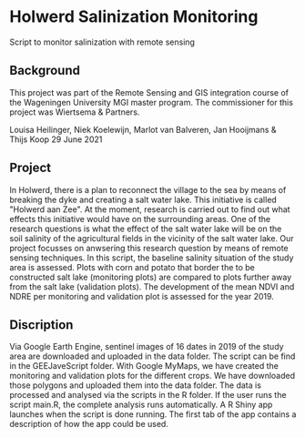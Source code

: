 # Holwerd Salinization Monitoring
Script to monitor salinization with remote sensing


## Background 
This project was part of the Remote Sensing and GIS integration course of the Wageningen University MGI master program. The commissioner for this project was Wiertsema & Partners. 

Louisa Heilinger, Niek Koelewijn, Marlot van Balveren, Jan Hooijmans & Thijs Koop 
29 June 2021

## Project
In Holwerd, there is a plan to reconnect the village to the sea by means of breaking the dyke and creating a salt water lake. This initiative is called "Holwerd aan Zee". At the moment, research is carried out to find out what effects this initiative would have on the surrounding areas. One of the research questions is what the effect of the salt water lake will be on the soil salinity of the agricultural fields in the vicinity of the salt water lake. Our project focusses on anwsering this research question by means of remote sensing techniques. In this script, the baseline salinity situation of the study area is assessed. Plots with corn and potato that border the to be constructed salt lake (monitoring plots) are compared to plots further away from the salt lake (validation plots). The development of the mean NDVI and NDRE per monitoring and validation plot is assessed for the year 2019.

## Discription
Via Google Earth Engine, sentinel images of 16 dates in 2019 of the study area are downloaded and uploaded in the data folder. The script can be find in the GEEJaveScript folder. With Google MyMaps, we have created the monitoring and validation plots for the different crops. We have downloaded those polygons and uploaded them into the data folder. The data is processed and analysed via the scripts in the R folder. If the user runs the script main.R, the complete analysis runs automatically. A R Shiny app launches when the script is done running. The first tab of the app contains a description of how the app could be used.




